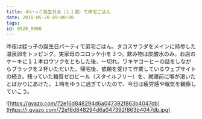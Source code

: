 ```yaml
---
title: めいっこ誕生日会（１１歳）で弟宅ごはん
date: 2018-05-28 09:00:00
tags:
id: 0528_0900
---
```


昨夜は姪っ子の誕生日パーティで弟宅ごはん。タコスサラダをメインに持参した温泉卵をトッピング。実家母のコロッケ小を３つ。<!--more-->飲み物は炭酸水のみ。お店のケーキに１１本ロウソクをともした後、一切れ。ワキヤコーヒーの話をしながらブラックを２杯いただいた。帰宅後、依頼を受けて作業しているウェブサイトの続き。残っていた糖質ゼロビール（スタイルフリー）を、就寝前に喉が渇いたとばかりにあけた。１時をゆうに過ぎていたので、今日は疲労感や眠気を観察していこう。

![https://gyazo.com/72e16d848294d6a047392f863b4047db](https://i.gyazo.com/72e16d848294d6a047392f863b4047db.jpg)